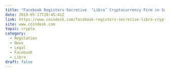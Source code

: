 ```yaml
---
title: "Facebook Registers Secretive  ‘Libra’ Cryptocurrency Firm in Switzerland"
date: 2019-05-17T20:45:41Z
link: https://www.coindesk.com/facebook-registers-secretive-libra-cryptocurrency-firm-in-switzerland?utm_medium=RSS&utm_source=hune
site: www.coindesk.com
topic: crypto
category:
  - Regulation
  - News
  - Legal
  - Facebook
  - Libra
draft: false
---
```


